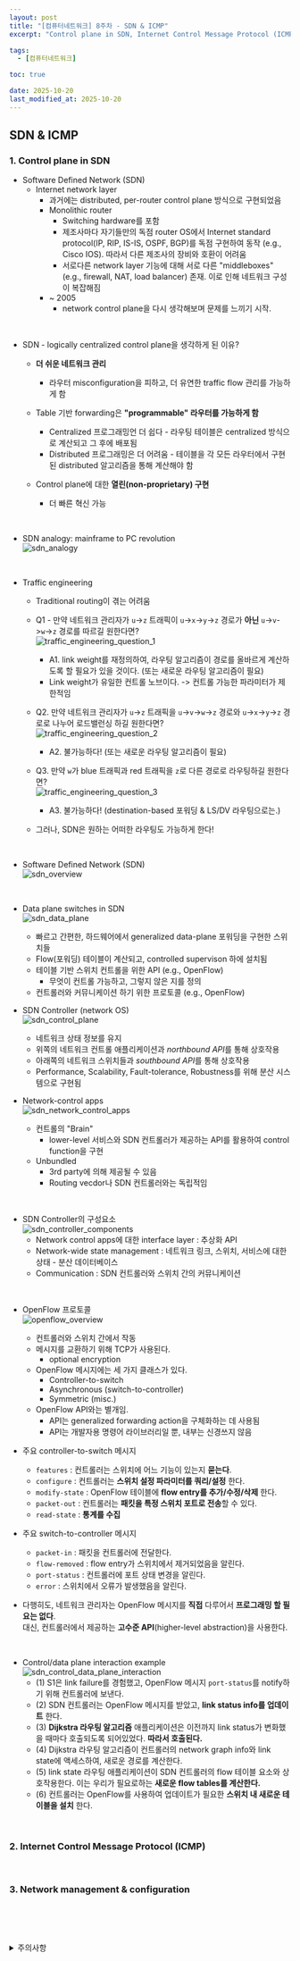 ```yaml
---
layout: post
title: "[컴퓨터네트워크] 8주차 - SDN & ICMP"
excerpt: "Control plane in SDN, Internet Control Message Protocol (ICMP), Network management & configuration"

tags:
  - [컴퓨터네트워크]

toc: true

date: 2025-10-20
last_modified_at: 2025-10-20
---
```

## SDN & ICMP
### 1. Control plane in SDN
- Software Defined Network (SDN)
  - Internet network layer
    - 과거에는 distributed, per-router control plane 방식으로 구현되었음
    - Monolithic router
      - Switching hardware를 포함
      - 제조사마다 자기들만의 독점 router OS에서 Internet standard protocol(IP, RIP, IS-IS, OSPF, BGP)를 독점 구현하여 동작 (e.g., Cisco IOS). 따라서 다른 제조사의 장비와 호환이 어려움
      - 서로다른 network layer 기능에 대해 서로 다른 "middleboxes" (e.g., firewall, NAT, load balancer) 존재. 이로 인해 네트워크 구성이 복잡해짐
    - ~ 2005
      - network control plane을 다시 생각해보며 문제를 느끼기 시작.

<br>

- SDN - logically centralized control plane을 생각하게 된 이유?
  - **더 쉬운 네트워크 관리**
    - 라우터 misconfiguration을 피하고, 더 유연한 traffic flow 관리를 가능하게 함

  - Table 기반 forwarding은 **"programmable" 라우터를 가능하게 함**
    - Centralized 프로그래밍언 더 쉽다 - 라우팅 테이블은 centralized 방식으로 계산되고 그 후에 배포됨
    - Distributed 프로그래밍은 더 어려움 - 테이블을 각 모든 라우터에서 구현된 distributed 알고리즘을 통해 계산해야 함  

  - Control plane에 대한 **열린(non-proprietary) 구현**
    - 더 빠른 혁신 가능  

<br>

- SDN analogy: mainframe to PC revolution  
![sdn_analogy][def]  

<br>

- Traffic engineering    
  - Traditional routing이 겪는 어려움
  - Q1 - 만약 네트워크 관리자가 `u`->`z` 트래픽이 `u`->`x`->`y`->`z` 경로가 **아닌** `u`->`v`->`w`->`z` 경로를 따르길 원한다면?  
  ![traffic_engineering_question_1][def2]  
    - A1. link weight를 재정의하여, 라우팅 알고리즘이 경로를 올바르게 계산하도록 할 필요가 있을 것이다. (또는 새로운 라우팅 알고리즘이 필요)
    - Link weight가 유일한 컨트롤 노브이다. -> 컨트롤 가능한 파라미터가 제한적임

  - Q2. 만약 네트워크 관리자가 `u`->`z` 트래픽을 `u`->`v`->`w`->`z` 경로와 `u`->`x`->`y`->`z` 경로로 나누어 로드밸런싱 하길 원한다면?  
  ![traffic_engineering_question_2][def3]  
    - A2. 불가능하다! (또는 새로운 라우팅 알고리즘이 필요)

  - Q3. 만약 `w`가 blue 트래픽과 red 트래픽을 `z`로 다른 경로로 라우팅하길 원한다면?  
  ![traffic_engineering_question_3][def4]  
    - A3. 불가능하다! (destination-based 포워딩 & LS/DV 라우팅으로는.)

  - 그러나, SDN은 원하는 어떠한 라우팅도 가능하게 한다!  

<br>

- Software Defined Network (SDN)  
![sdn_overview][def5]  

<br>

- Data plane switches in SDN  
![sdn_data_plane][def6]  
  - 빠르고 간편한, 하드웨어에서 generalized data-plane 포워딩을 구현한 스위치들
  - Flow(포워딩) 테이블이 계산되고, controlled supervison 하에 설치됨
  - 테이블 기반 스위치 컨트롤을 위한 API (e.g., OpenFlow)
    - 무엇이 컨트롤 가능하고, 그렇지 않은 지를 정의
  - 컨트롤러와 커뮤니케이션 하기 위한 프로토콜 (e.g., OpenFlow)

- SDN Controller (network OS)  
![sdn_control_plane][def7]  
  - 네트워크 상태 정보를 유지
  - 위쪽의 네트워크 컨트롤 애플리케이션과 *northbound API*를 통해 상호작용
  - 아래쪽의 네트워크 스위치들과 *southbound API*를 통해 상호작용
  - Performance, Scalability, Fault-tolerance, Robustness를 위해 분산 시스템으로 구현됨    

- Network-control apps  
![sdn_network_control_apps][def8]  
  - 컨트롤의 "Brain"  
    - lower-level 서비스와 SDN 컨트롤러가 제공하는 API를 활용하여 control function을 구현
  - Unbundled
    - 3rd party에 의해 제공될 수 있음
    - Routing vecdor나 SDN 컨트롤러와는 독립적임  

<br>

- SDN Controller의 구성요소  
![sdn_controller_components][def9]  
  - Network control apps에 대한 interface layer : 추상화 API
  - Network-wide state management : 네트워크 링크, 스위치, 서비스에 대한 상태 - 분산 데이터베이스
  - Communication : SDN 컨트롤러와 스위치 간의 커뮤니케이션  

<br>

- OpenFlow 프로토콜  
![openflow_overview][def10]  
  - 컨트롤러와 스위치 간에서 작동
  - 메시지를 교환하기 위해 TCP가 사용된다.  
    - optional encryption
  - OpenFlow 메시지에는 세 가지 클래스가 있다.
    - Controller-to-switch
    - Asynchronous (switch-to-controller)
    - Symmetric (misc.)
  - OpenFlow API와는 별개임.
    - API는 generalized forwarding action을 구체화하는 데 사용됨  
    - API는 개발자용 명령어 라이브러리일 뿐, 내부는 신경쓰지 않음

- 주요 controller-to-switch 메시지
  - `features` : 컨트롤러는 스위치에 어느 기능이 있는지 **묻는다**.
  - `configure` : 컨트롤러는 **스위치 설정 파라미터를 쿼리/설정** 한다.
  - `modify-state` : OpenFlow 테이블에 **flow entry를 추가/수정/삭제** 한다.
  - `packet-out` : 컨트롤러는 **패킷을 특정 스위치 포트로 전송**할 수 있다.
  - `read-state` : **통계를 수집**

- 주요 switch-to-controller 메시지
  - `packet-in` : 패킷을 컨트롤러에 전달한다.  
  - `flow-removed` : flow entry가 스위치에서 제거되었음을 알린다.
  - `port-status` : 컨트롤러에 포트 상태 변경을 알린다.
  - `error` : 스위치에서 오류가 발생했음을 알린다.

- 다행히도, 네트워크 관리자는 OpenFlow 메시지를 **직접** 다루어서 **프로그래밍 할 필요는 없다**.  
대신, 컨트롤러에서 제공하는 **고수준 API**(higher-level abstraction)을 사용한다.  

<br>

- Control/data plane interaction example  
![sdn_control_data_plane_interaction][def11]  
  - (1) S1은 link failure를 경험했고, OpenFlow 메시지 `port-status`를 notify하기 위해 컨트롤러에 보낸다.
  - (2) SDN 컨트롤러는 OpenFlow 메시지를 받았고, **link status info를 업데이트** 한다.
  - (3) **Dijkstra 라우팅 알고리즘** 애플리케이션은 이전까지 link status가 변화했을 때마다 호출되도록 되어있었다. **따라서 호출된다.**  
  - (4) Dijkstra 라우팅 알고리즘이 컨트롤러의 network graph info와 link state에 액세스하여, 새로운 경로를 계산한다.  
  - (5) link state 라우팅 애플리케이션이 SDN 컨트롤러의 flow 테이블 요소와 상호작용한다. 이는 우리가 필요로하는 **새로운 flow tables를 계산한다.**
  - (6) 컨트롤러는 OpenFlow를 사용하여 업데이트가 필요한 **스위치 내 새로운 테이블을 설치** 한다.  

<br>

### 2. Internet Control Message Protocol (ICMP)  

<br>

###  3. Network management & configuration

<br>
<br>
<br>
<br>
<details>
<summary>주의사항</summary>
<div markdown="1">

이 포스팅은 강원대학교 김도형 교수님의 컴퓨터네트워크 수업을 들으며 내용을 정리 한 것입니다.  
수업 내용에 대한 저작권은 교수님께 있으니,  
다른 곳으로의 무분별한 내용 복사를 자제해 주세요.

</div>
</details>

[def]: https://i.imgur.com/6exQM78.png
[def2]: https://i.imgur.com/1qsk1Nn.png
[def3]: https://i.imgur.com/pAoxwr2.png
[def4]: https://i.imgur.com/ZYJAtHY.png
[def5]: https://i.imgur.com/84MXZgE.png
[def6]: https://i.imgur.com/zvWaWTV.png
[def7]: https://i.imgur.com/t1DUpjT.png
[def8]: https://i.imgur.com/U1EAB2g.png
[def9]: https://i.imgur.com/OsLHABy.png
[def10]: https://i.imgur.com/79HyNYz.png
[def11]: https://i.imgur.com/YvThCGC.png